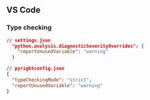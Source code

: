 ## VS Code

### Type checking

```json
// settings.json
  "python.analysis.diagnosticSeverityOverrides": {
    "reportUnusedVariable": "warning"
  }
```

```json
// pyrightconfig.json
{
  "typeCheckingMode": "strict",
  "reportUnusedVariable": "warning"
}
```



